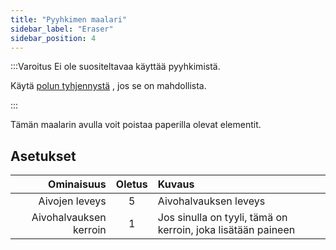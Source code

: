 ```yaml
---
title: "Pyyhkimen maalari"
sidebar_label: "Eraser"
sidebar_position: 4
---
```



:::Varoitus Ei ole suositeltavaa käyttää pyyhkimistä.

Käytä [polun tyhjennystä](path_eraser) , jos se on mahdollista.

:::

Tämän maalarin avulla voit poistaa paperilla olevat elementit.

## Asetukset

|             Ominaisuus | Oletus | Kuvaus                                                       |
| ----------------------:|:------:|:------------------------------------------------------------ |
|         Aivojen leveys |   5    | Aivohalvauksen leveys                                        |
| Aivohalvauksen kerroin |   1    | Jos sinulla on tyyli, tämä on kerroin, joka lisätään paineen |
